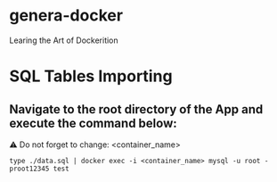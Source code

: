 # genera-docker
Learing the Art of Dockerition

# SQL Tables Importing
## Navigate to the root directory of the App and execute the command below:
⚠ Do not forget to change: <container_name>
```
type ./data.sql | docker exec -i <container_name> mysql -u root -proot12345 test
```
